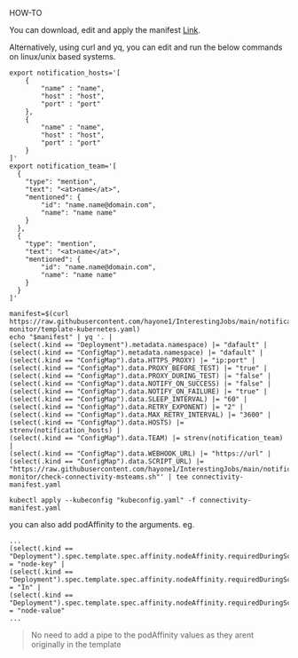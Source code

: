 HOW-TO

You can download, edit and apply the manifest [Link](https://raw.githubusercontent.com/hayone1/InterestingJobs/main/monitoring/connectivity-monitor-msteams/template-kubernetes.yaml).

Alternatively, using curl and yq, you can edit and run the below commands on linux/unix based systems.

```
export notification_hosts='[
    {
        "name" : "name",
        "host" : "host",
        "port" : "port"
    },
    {
        "name" : "name",
        "host" : "host",
        "port" : "port"
    }
]'
export notification_team='[
  {
    "type": "mention",
    "text": "<at>name</at>",
    "mentioned": {
        "id": "name.name@domain.com",
        "name": "name name"
    }
  },
  {
    "type": "mention",
    "text": "<at>name</at>",
    "mentioned": {
        "id": "name.name@domain.com",
        "name": "name name"
    }
  }
]'
```
```
manifest=$(curl https://raw.githubusercontent.com/hayone1/InterestingJobs/main/notifications/connectivity-monitor/template-kubernetes.yaml)
echo "$manifest" | yq '. |
(select(.kind == "Deployment").metadata.namespace) |= "dafault" |
(select(.kind == "ConfigMap").metadata.namespace) |= "dafault" |
(select(.kind == "ConfigMap").data.HTTPS_PROXY) |= "ip:port" |
(select(.kind == "ConfigMap").data.PROXY_BEFORE_TEST) |= "true" |
(select(.kind == "ConfigMap").data.PROXY_DURING_TEST) |= "false" |
(select(.kind == "ConfigMap").data.NOTIFY_ON_SUCCESS) |= "false" |
(select(.kind == "ConfigMap").data.NOTIFY_ON_FAILURE) |= "true" |
(select(.kind == "ConfigMap").data.SLEEP_INTERVAL) |= "60" |
(select(.kind == "ConfigMap").data.RETRY_EXPONENT) |= "2" |
(select(.kind == "ConfigMap").data.MAX_RETRY_INTERVAL) |= "3600" |
(select(.kind == "ConfigMap").data.HOSTS) |= strenv(notification_hosts) |
(select(.kind == "ConfigMap").data.TEAM) |= strenv(notification_team) | 
(select(.kind == "ConfigMap").data.WEBHOOK_URL) |= "https://url" |
(select(.kind == "ConfigMap").data.SCRIPT_URL) |= "https://raw.githubusercontent.com/hayone1/InterestingJobs/main/notifications/connectivity-monitor/check-connectivity-msteams.sh"' | tee connectivity-manifest.yaml
```
```
kubectl apply --kubeconfig "kubeconfig.yaml" -f connectivity-manifest.yaml
```

you can also add podAffinity to the arguments. eg.

```
...
(select(.kind == "Deployment").spec.template.spec.affinity.nodeAffinity.requiredDuringSchedulingIgnoredDuringExecution.nodeSelectorTerms[0].matchExpressions[0].key) = "node-key" |
(select(.kind == "Deployment").spec.template.spec.affinity.nodeAffinity.requiredDuringSchedulingIgnoredDuringExecution.nodeSelectorTerms[0].matchExpressions[0].operator) = "In" |
(select(.kind == "Deployment").spec.template.spec.affinity.nodeAffinity.requiredDuringSchedulingIgnoredDuringExecution.nodeSelectorTerms[0].matchExpressions[0].values[0]) = "node-value"
...
```
> No need to add a pipe to the podAffinity values as they arent originally in the template